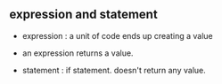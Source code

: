 ## expression and statement

- expression : a unit of code ends up creating a value
- an expression returns a value.

- statement : if statement. doesn't return any value.

